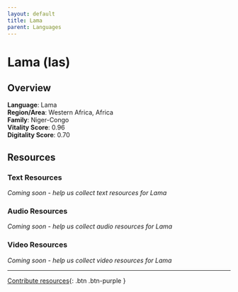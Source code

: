 ```yaml
---
layout: default
title: Lama
parent: Languages
---
```


# Lama (las)

## Overview

**Language**: Lama  
**Region/Area**: Western Africa, Africa  
**Family**: Niger-Congo  
**Vitality Score**: 0.96  
**Digitality Score**: 0.70  

## Resources

### Text Resources
*Coming soon - help us collect text resources for Lama*

### Audio Resources
*Coming soon - help us collect audio resources for Lama*

### Video Resources
*Coming soon - help us collect video resources for Lama*

---

[Contribute resources](https://fairtrain.github.io/){: .btn .btn-purple }
